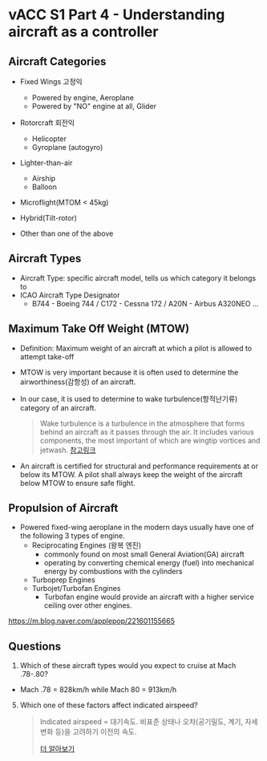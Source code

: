 # vACC S1 Part 4 - Understanding aircraft as a controller

## Aircraft Categories

* Fixed Wings 고정익
  * Powered by engine, Aeroplane
  * Powered by "NO" engine at all, Glider

* Rotorcraft 회전익
  * Helicopter
  * Gyroplane (autogyro)

* Lighter-than-air
  * Airship
  * Balloon

* Microflight(MTOM < 45kg)
* Hybrid(Tilt-rotor)
* Other than one of the above

## Aircraft Types

* Aircraft Type: specific aircraft model, tells us which category it belongs to
* ICAO Aircraft Type Designator
  * B744 - Boeing 744 / C172 - Cessna 172 / A20N - Airbus A320NEO ...

## Maximum Take Off Weight (MTOW)

* Definition: Maximum weight of an aircraft at which a pilot is allowed to attempt take-off

* MTOW is very important because it is often used to determine the airworthiness(감항성) of an aircraft.

* In our case, it is used to determine to wake turbulence(항적난기류) category of an aircraft.

  > Wake turbulence is a turbulence in the atmosphere that forms behind an aircraft as it passes through the air. It includes various components, the most important of which are wingtip vortices and jetwash. [참고링크](https://m.blog.naver.com/PostView.nhn?blogId=skyravle&logNo=60128540889&proxyReferer=https:%2F%2Fwww.google.com%2F)

* An aircraft is certified for structural and performance requirements at or below its MTOW. A pilot shall always keep the weight of the aircraft below MTOW to ensure safe flight.

## Propulsion of Aircraft

* Powered fixed-wing aeroplane in the modern days usually have one of the following 3 types of engine.
  * Reciprocating Engines (왕복 엔진)
    * commonly found on most small General Aviation(GA) aircraft
    * operating by converting chemical energy (fuel) into mechanical energy by combustions with the cylinders
  * Turboprep Engines
  * Turbojet/Turbofan Engines
    * Turbofan engine would provide an aircraft with a higher service ceiling over other engines.

https://m.blog.naver.com/applepop/221601155665

## Questions

1. Which of these aircraft types would you expect to cruise at Mach .78-.80?

* Mach .78 = 828km/h while Mach 80 = 913km/h

5. Which one of these factors affect indicated airspeed?

   > Indicated airspeed = 대기속도. 비표준 상태나 오차(공기밀도, 계기, 자세변화 등)을 고려하기 이전의 속도.
   >
   > [더 알아보기](https://usefulmemo.tistory.com/14)